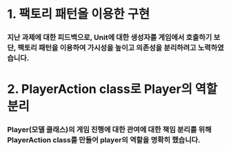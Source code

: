 # 1. 팩토리 패턴을 이용한 구현
### 지난 과제에 대한 피드백으로, Unit에 대한 생성자를 게임에서 호출하기 보단, 팩토리 패턴을 이용하여 가시성을 높이고 의존성을 분리하려고 노력하였습니다.

# 2. PlayerAction class로 Player의 역할 분리
### Player(모델 클래스)의 게임 진행에 대한 관여에 대한 책임 분리를 위해 PlayerAction class를 만들어 player의 역할을 명확히 했습니다.